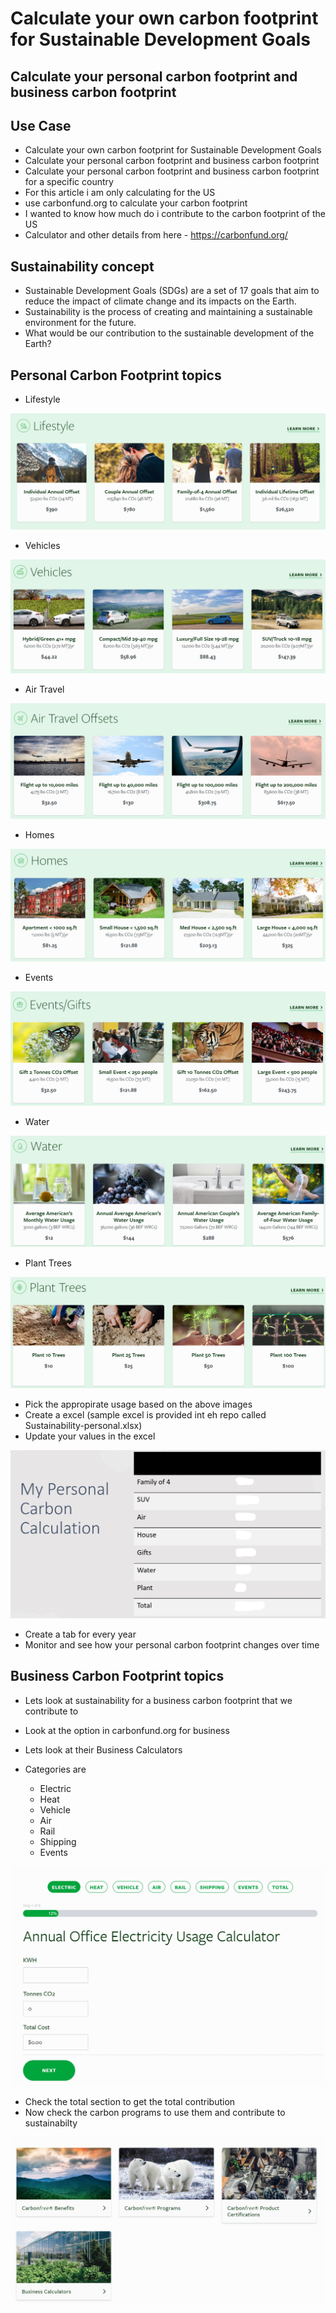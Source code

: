 # Calculate your own carbon footprint for Sustainable Development Goals

## Calculate your personal carbon footprint and business carbon footprint

## Use Case

- Calculate your own carbon footprint for Sustainable Development Goals
- Calculate your personal carbon footprint and business carbon footprint
- Calculate your personal carbon footprint and business carbon footprint for a specific country
- For this article i am only calculating for the US
- use carbonfund.org to calculate your carbon footprint
- I wanted to know how much do i contribute to the carbon footprint of the US
- Calculator and other details from here - https://carbonfund.org/

## Sustainability concept

- Sustainable Development Goals (SDGs) are a set of 17 goals that aim to reduce the impact of climate change and its impacts on the Earth.
- Sustainability is the process of creating and maintaining a sustainable environment for the future.
- What would be our contribution to the sustainable development of the Earth?

## Personal Carbon Footprint topics

- Lifestyle

![Architecture](https://github.com/balakreshnan/Samples2022/blob/main/Sustainability/images/sust1.jpg "Architecture")

- Vehicles

![Architecture](https://github.com/balakreshnan/Samples2022/blob/main/Sustainability/images/sust2.jpg "Architecture")

- Air Travel

![Architecture](https://github.com/balakreshnan/Samples2022/blob/main/Sustainability/images/sust3.jpg "Architecture")

- Homes

![Architecture](https://github.com/balakreshnan/Samples2022/blob/main/Sustainability/images/sust4.jpg "Architecture")

- Events

![Architecture](https://github.com/balakreshnan/Samples2022/blob/main/Sustainability/images/sust5.jpg "Architecture")

- Water

![Architecture](https://github.com/balakreshnan/Samples2022/blob/main/Sustainability/images/sust6.jpg "Architecture")

- Plant Trees

![Architecture](https://github.com/balakreshnan/Samples2022/blob/main/Sustainability/images/sust7.jpg "Architecture")

- Pick the appropirate usage based on the above images
- Create a excel (sample excel is provided int eh repo called Sustainability-personal.xlsx)
- Update your values in the excel

![Architecture](https://github.com/balakreshnan/Samples2022/blob/main/Sustainability/images/sust8.jpg "Architecture")

- Create a tab for every year
- Monitor and see how your personal carbon footprint changes over time

## Business Carbon Footprint topics

- Lets look at sustainability for a business carbon footprint that we contribute to
- Look at the option in carbonfund.org for business
- Lets look at their Business Calculators

- Categories are
    - Electric
    - Heat
    - Vehicle
    - Air
    - Rail
    - Shipping
    - Events

![Architecture](https://github.com/balakreshnan/Samples2022/blob/main/Sustainability/images/sust10.jpg "Architecture")

- Check the total section to get the total contribution
- Now check the carbon programs to use them and contribute to sustainabilty

![Architecture](https://github.com/balakreshnan/Samples2022/blob/main/Sustainability/images/sust9.jpg "Architecture")